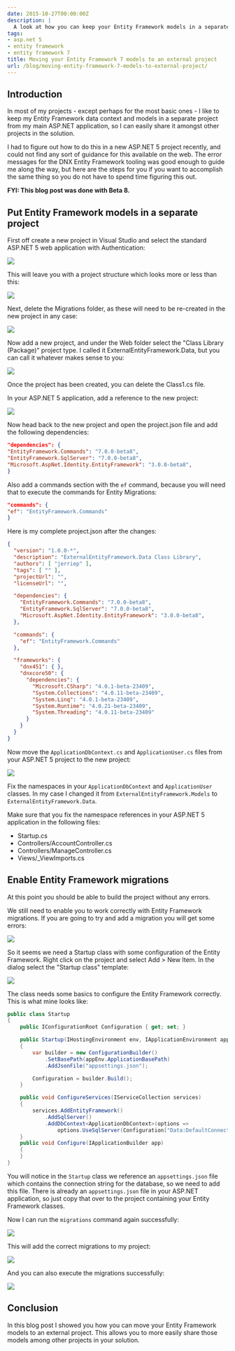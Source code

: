```yaml
---
date: 2015-10-27T00:00:00Z
description: |
  A look at how you can keep your Entity Framework models in a separate project from your main ASP.NET 5 project.
tags:
- asp.net 5
- entity framework
- entity framework 7
title: Moving your Entity Framework 7 models to an external project
url: /blog/moving-entity-framework-7-models-to-external-project/
---
```


## Introduction

In most of my projects - except perhaps for the most basic ones - I like to keep my Entity Framework data context and models in a separate project from my main ASP.NET application, so I can easily share it amongst other projects in the solution.

I had to figure out how to do this in a new ASP.NET 5 project recently, and could not find any sort of guidance for this available on the web. The error messages for the DNX Entity Framework tooling was good enough to guide me along the way, but here are the steps for you if you want to accomplish the same thing so you do not have to spend time figuring this out.

**FYI: This blog post was done with Beta 8.**

## Put Entity Framework models in a separate project

First off create a new project in Visual Studio and select the standard ASP.NET 5 web application with Authentication:

![](/assets/images/moving-entity-framework-7-models-to-external-project/new-project-dialog.png)

This will leave you with a project structure which looks more or less than this:

![](/assets/images/moving-entity-framework-7-models-to-external-project/project-structure.png)

Next, delete the Migrations folder, as these will need to be re-created in the new project in any case:

![](/assets/images/moving-entity-framework-7-models-to-external-project/delete-migrations.png)

Now add a new project, and under the Web folder select the "Class Library (Package)" project type. I called it ExternalEntityFramework.Data, but you can call it whatever makes sense to you:  

![](/assets/images/moving-entity-framework-7-models-to-external-project/create-class-library.png)

Once the project has been created, you can delete the Class1.cs file.

In your ASP.NET 5 application, add a reference to the new project:

![](/assets/images/moving-entity-framework-7-models-to-external-project/add-reference.png)

Now head back to the new project and open the project.json file and add the following dependencies:

``` json
"dependencies": {
"EntityFramework.Commands": "7.0.0-beta8",
"EntityFramework.SqlServer": "7.0.0-beta8",
"Microsoft.AspNet.Identity.EntityFramework": "3.0.0-beta8",
}
```

Also add a commands section with the `ef` command, because you will need that to execute the commands for Entity Migrations:

``` json
"commands": {
"ef": "EntityFramework.Commands"
}
``` 

Here is my complete project.json after the changes:

``` json
{
  "version": "1.0.0-*",
  "description": "ExternalEntityFramework.Data Class Library",
  "authors": [ "jerriep" ],
  "tags": [ "" ],
  "projectUrl": "",
  "licenseUrl": "",

  "dependencies": {
    "EntityFramework.Commands": "7.0.0-beta8",
    "EntityFramework.SqlServer": "7.0.0-beta8",
    "Microsoft.AspNet.Identity.EntityFramework": "3.0.0-beta8",
  },

  "commands": {
    "ef": "EntityFramework.Commands"
  },

  "frameworks": {
    "dnx451": { },
    "dnxcore50": {
      "dependencies": {
        "Microsoft.CSharp": "4.0.1-beta-23409",
        "System.Collections": "4.0.11-beta-23409",
        "System.Linq": "4.0.1-beta-23409",
        "System.Runtime": "4.0.21-beta-23409",
        "System.Threading": "4.0.11-beta-23409"
      }
    }
  }
}
``` 

Now move the `ApplicationDbContext.cs` and `ApplicationUser.cs` files from your ASP.NET 5 project to the new project:

![](/assets/images/moving-entity-framework-7-models-to-external-project/move-models.png)

Fix the namespaces in your `ApplicationDbContext` and `ApplicationUser` classes. In my case I changed it from `ExternalEntityFramework.Models` to `ExternalEntityFramework.Data`. 

Make sure that you fix the namespace references in your ASP.NET 5 application in the following files:

* Startup.cs
* Controllers/AccountController.cs
* Controllers/ManageController.cs
* Views/_ViewImports.cs

## Enable Entity Framework migrations

At this point you should be able to build the project without any errors. 

We still need to enable you to work correctly with Entity Framework migrations. If you are going to try and add a migration you will get some errors:

![](/assets/images/moving-entity-framework-7-models-to-external-project/dnx-ef-errors.png)

So it seems we need a Startup class with some configuration of the Entity Framework. Right click on the project and select Add > New Item. In the dialog select the "Startup class" template:

![](/assets/images/moving-entity-framework-7-models-to-external-project/add-startup-class.png)

The class needs some basics to configure the Entity Framework correctly. This is what mine looks like:

``` csharp
public class Startup
{
    public IConfigurationRoot Configuration { get; set; }

    public Startup(IHostingEnvironment env, IApplicationEnvironment appEnv)
    {
        var builder = new ConfigurationBuilder()
            .SetBasePath(appEnv.ApplicationBasePath)
            .AddJsonFile("appsettings.json");

        Configuration = builder.Build();
    }

    public void ConfigureServices(IServiceCollection services)
    {
        services.AddEntityFramework()
            .AddSqlServer()
            .AddDbContext<ApplicationDbContext>(options =>
                options.UseSqlServer(Configuration["Data:DefaultConnection:ConnectionString"]));
    }
    public void Configure(IApplicationBuilder app)
    {
    }
}
```

You will notice in the `Startup` class we reference an `appsettings.json` file which contains the connection string for the database, so we need to add this file. There is already an `appsettings.json` file in your ASP.NET application, so just copy that over to the project containing your Entity Framework classes.

Now I can run the `migrations` command again successfully:

![](/assets/images/moving-entity-framework-7-models-to-external-project/dnx-ef-migrations-add.png)

This will add the correct migrations to my project:

![](/assets/images/moving-entity-framework-7-models-to-external-project/project-structure-with-migrations.png)

And you can also execute the migrations successfully:

![](/assets/images/moving-entity-framework-7-models-to-external-project/execute-migrations.png)

## Conclusion

In this blog post I showed you how you can move your Entity Framework models to an external project. This allows you to more easily share those models among other projects in your solution.